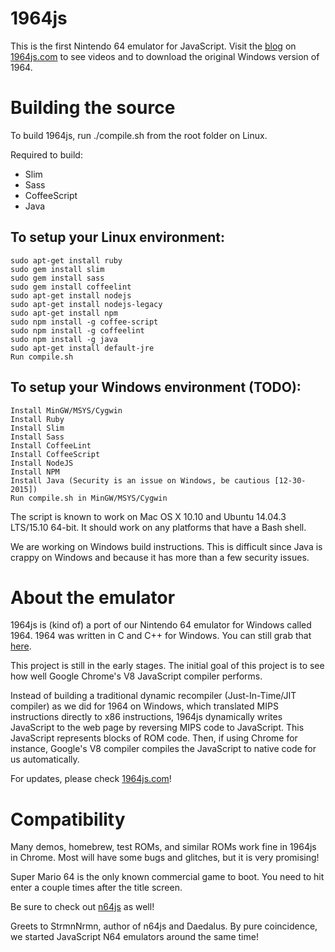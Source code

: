 # 1964js
This is the first Nintendo 64 emulator for JavaScript. Visit the [blog](http://1964js.com/blog/index.html "1964js blog") on [1964js.com](http://1964js.com "1964js website") to see videos and to download the original Windows version of 1964.

# Building the source

To build 1964js, run ./compile.sh from the root folder on Linux.

Required to build:

* Slim
* Sass
* CoffeeScript
* Java

## To setup your Linux environment:
```
sudo apt-get install ruby
sudo gem install slim
sudo gem install sass
sudo gem install coffeelint
sudo apt-get install nodejs
sudo apt-get install nodejs-legacy
sudo apt-get install npm
sudo npm install -g coffee-script
sudo npm install -g coffeelint
sudo npm install -g java
sudo apt-get install default-jre
Run compile.sh
```

## To setup your Windows environment (TODO):
```
Install MinGW/MSYS/Cygwin
Install Ruby
Install Slim
Install Sass
Install CoffeeLint
Install CoffeeScript
Install NodeJS
Install NPM
Install Java (Security is an issue on Windows, be cautious [12-30-2015])
Run compile.sh in MinGW/MSYS/Cygwin
```

The script is known to work on Mac OS X 10.10 and Ubuntu 14.04.3 LTS/15.10 64-bit. It should work on any platforms that have a Bash shell.

We are working on Windows build instructions. This is difficult since Java is crappy on Windows and because it has more than a few security issues.

# About the emulator

1964js is (kind of) a port of our Nintendo 64 emulator for Windows called 1964. 1964 was written in C and C++ for Windows. You can still grab that [here](http://1964emu.emulation64.com "Emulation64 1964 page").

This project is still in the early stages. The initial goal of this project is to see how well Google Chrome's V8 JavaScript compiler performs.

Instead of building a traditional dynamic recompiler (Just-In-Time/JIT compiler) as we did for 1964 on Windows, which translated MIPS instructions directly to x86 instructions, 1964js dynamically writes JavaScript to the web page by reversing MIPS code to JavaScript. This JavaScript represents blocks of ROM code. Then, if using Chrome for instance, Google's V8 compiler compiles the JavaScript to native code for us automatically.

For updates, please check [1964js.com](http://1964js.com "1964js website")!

# Compatibility

Many demos, homebrew, test ROMs, and similar ROMs work fine in 1964js in Chrome. Most will have some bugs and glitches, but it is very promising!

Super Mario 64 is the only known commercial game to boot. You need to hit enter a couple times after the title screen.

Be sure to check out [n64js](http://hulkholden.github.com/n64js "N64js") as well!

Greets to StrmnNrmn, author of n64js and Daedalus. By pure coincidence, we started JavaScript N64 emulators around the same time!
